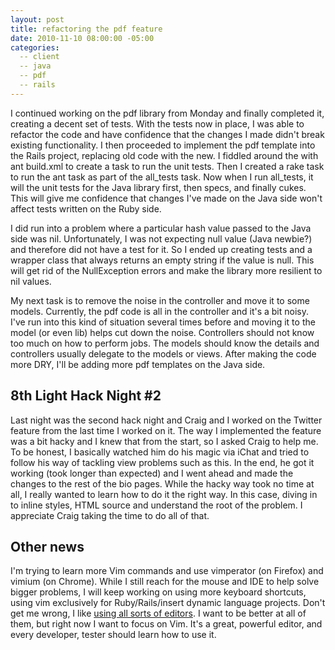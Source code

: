 ```yaml
---
layout: post
title: refactoring the pdf feature
date: 2010-11-10 08:00:00 -05:00
categories:
  -- client
  -- java
  -- pdf
  -- rails
---
```


I continued working on the pdf library from Monday and finally completed it, creating a decent set of tests.  With the tests now in place, I was able to refactor the code and have confidence that the changes I made didn't break existing functionality.  I then proceeded to implement the pdf template into the Rails project, replacing old code with the new.  I fiddled around the with ant build.xml to create a task to run the unit tests.  Then I created a rake task to run the ant task as part of the all\_tests task.  Now when I run all\_tests, it will the unit tests for the Java library first, then specs, and finally cukes.  This will give me confidence that changes I've made on the Java side won't affect tests written on the Ruby side.

I did run into a problem where a particular hash value passed to the Java side was nil.  Unfortunately, I was not expecting null value (Java newbie?) and therefore did not have a test for it.  So I ended up creating tests and a wrapper class that always returns an empty string if the value is null.  This will get rid of the NullException errors and make the library more resilient to nil values.

My next task is to remove the noise in the controller and move it to some models.  Currently, the pdf code is all in the controller and it's a bit noisy.  I've run into this kind of situation several times before and moving it to the model (or even lib) helps cut down the noise.  Controllers should not know too much on how to perform jobs.  The models should know the details and controllers usually delegate to the models or views.  After making the code more DRY, I'll be adding more pdf templates on the Java side.

## 8th Light Hack Night \#2

Last night was the second hack night and Craig and I worked on the Twitter feature from the last time I worked on it.  The way I implemented the feature was a bit hacky and I knew that from the start, so I asked Craig to help me.  To be honest, I basically watched him do his magic via iChat and tried to follow his way of tackling view problems such as this.  In the end, he got it working (took longer than expected) and I went ahead and made the changes to the rest of the bio pages.  While the hacky way took no time at all, I really wanted to learn how to do it the right way.  In this case, diving in to inline styles, HTML source and understand the root of the problem.  I appreciate Craig taking the time to do all of that.

## Other news

I'm trying to learn more Vim commands and use vimperator (on Firefox) and vimium (on Chrome).  While I still reach for the mouse and IDE to help solve bigger problems, I will keep working on using more keyboard shortcuts, using vim exclusively for Ruby/Rails/insert dynamic language projects.  Don't get me wrong, I like [using all sorts of editors](http://skim.la/2010/10/01/redcar-my-new-favorite-text-editor).  I want to be better at all of them, but right now I want to focus on Vim.  It's a great, powerful editor, and every developer, tester should learn how to use it.
